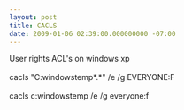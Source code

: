 ```yaml
---
layout: post
title: CACLS
date: 2009-01-06 02:39:00.000000000 -07:00
---
```

User rights ACL's on windows xp<br /><br />cacls "C:windowstemp*.*" /e /g EVERYONE:F<br /><br />cacls c:windowstemp /e /g everyone:f
